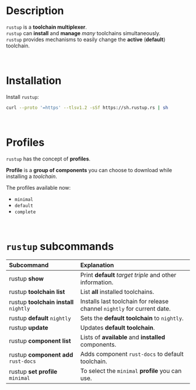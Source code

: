 # Description
``rustup`` is a **toolchain multiplexer**. <br>
``rustup`` can **install** and **manage** *many* toolchains simultaneously. <br>
``rustup`` provides mechanisms to easily change the **active** (**default**) toolchain.

<br>

# Installation
Install ``rustup``:
```bash
curl --proto '=https' --tlsv1.2 -sSf https://sh.rustup.rs | sh
```

<br>

# Profiles
``rustup`` has the concept of **profiles**. 

**Profile** is a **group of components** you can choose to download while installing a *toolchain*. 

The profiles available now:
- ``minimal``
- ``default``
- ``complete``

<br>

# ``rustup`` subcommands
|Subcommand|Explanation|
|:---------|:----------|
|rustup **show**|Print **default** *target triple* and other information.|
|rustup **toolchain list**|List **all** installed toolchains.|
|rustup **toolchain install** ``nightly``|Installs last toolchain for release channel ``nightly`` for current date.|
|rustup **default** ``nightly``|Sets the **default toolchain** to ``nightly``.|
|rustup **update**|Updates **default toolchain**.|
|rustup **component list**|Lists of **available** and **installed** components.|
|rustup **component add** ``rust-docs``|Adds component ``rust-docs`` to default toolchain.|
|rustup **set profile** ``minimal``|To select the ``minimal`` **profile** you can use.|
